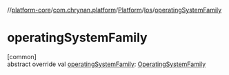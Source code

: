 //[platform-core](../../../../index.md)/[com.chrynan.platform](../../index.md)/[Platform](../index.md)/[Ios](index.md)/[operatingSystemFamily](operating-system-family.md)

# operatingSystemFamily

[common]\
abstract override val [operatingSystemFamily](operating-system-family.md): [OperatingSystemFamily](../../-operating-system-family/index.md)
